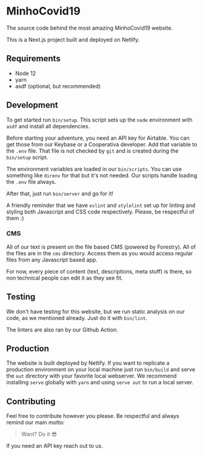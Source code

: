 # MinhoCovid19

The source code behind the most amazing MinhoCovid19 website.

This is a Next.js project built and deployed on Netlify.

## Requirements

* Node 12
* yarn
* asdf (optional, but recommended)

## Development

To get started run `bin/setup`. This script sets up the `node` environment with `asdf` and install all dependencies.

Before starting your adventure, you need an API key for Airtable. You can get those from our Keybase or a Cooperativa developer. Add that variable to the `.env` file. That file is not checked by `git` and is created during the `bin/setup` script.

The environment variables are loaded in our `bin/scripts`. You can use something like `direnv` for that but it's not needed. Our scripts handle loading the `.env` file always.

After that, just run `bin/server` and go for it!

A friendly reminder that we have `eslint` and `stylelint` set up for linting and styling both Javascript and CSS code respectively. Please, be respectful of them :)

### CMS

All of our text is present on the file based CMS (powered by Forestry). All of the files are in the `cms` directory. Access them as you would access regular files from any Javascript based app.

For now, every piece of content (text, descriptions, meta stuff) is there, so non technical people can edit it as they see fit.

## Testing

We don't have testing for this website, but we run static analysis on our code, as we mentioned already. Just do it with `bin/lint`.

The linters are also ran by our Github Action.

## Production

The website is built deployed by Netlify. If you want to replicate a production environment on your local machine just run `bin/build` and serve the `out` directory with your favorite local webserver. We recommend installing `serve` globally with `yarn` and using `serve out` to run a local server.

## Contributing

Feel free to contribute however you please. Be respectful and always remind our main motto:

> Want? Do it :sunglasses:

If you need an API key reach out to us.
